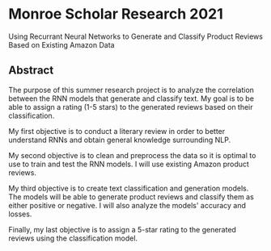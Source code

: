 # Monroe Scholar Research 2021
Using Recurrant Neural Networks to Generate and Classify Product Reviews Based on Existing Amazon Data

## Abstract
The purpose of this summer research project is to analyze the correlation between the RNN models that generate and classify text. My goal is to be able to assign a rating (1-5 stars) to the generated reviews based on their classification. 

My first objective is to conduct a literary review in order to better understand RNNs and obtain general knowledge surrounding NLP. 

My second objective is to clean and preprocess the data so it is optimal to use to train and test the RNN models. I will use existing Amazon product reviews. 

My third objective is to create text classification and generation models. The models will be able to generate product reviews and classify them as either positive or negative. I will also analyze the models' accuracy and losses.

Finally, my last objective is to assign a 5-star rating to the generated reviews using the classification model.  
